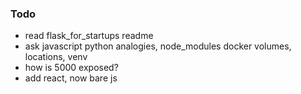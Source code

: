 
### Todo

- read flask_for_startups readme
- ask javascript python analogies, node_modules docker volumes, locations, venv
- how is 5000 exposed?
- add react, now bare js